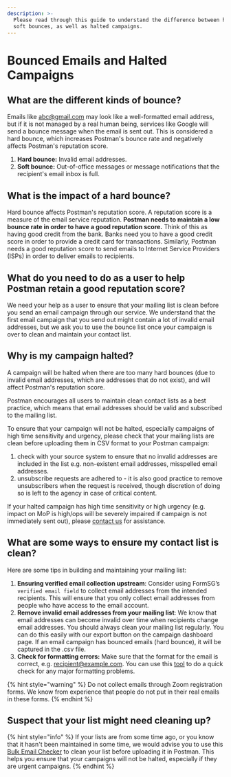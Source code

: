 ```yaml
---
description: >-
  Please read through this guide to understand the difference between hard and
  soft bounces, as well as halted campaigns.
---
```


# Bounced Emails and Halted Campaigns

## What are the different kinds of bounce?

Emails like abc@gmail.com may look like a well-formatted email address, but if it is not managed by a real human being, services like Google will send a bounce message when the email is sent out. This is considered a hard bounce, which increases Postman's bounce rate and negatively affects Postman's reputation score.

1. **Hard bounce:** Invalid email addresses.
2. **Soft bounce:** Out-of-office messages or message notifications that the recipient's email inbox is full.

## What is the impact of a hard bounce?

Hard bounce affects Postman's reputation score. A reputation score is a measure of the email service reputation. **Postman needs to maintain a low bounce rate in order to have a good reputation score.** Think of this as having good credit from the bank. Banks need you to have a good credit score in order to provide a credit card for transactions. Similarly, Postman needs a good reputation score to send emails to Internet Service Providers (ISPs) in order to deliver emails to recipients.

## What do you need to do as a user to help Postman retain a good reputation score?

We need your help as a user to ensure that your mailing list is clean before you send an email campaign through our service. We understand that the first email campaign that you send out might contain a lot of invalid email addresses, but we ask you to use the bounce list once your campaign is over to clean and maintain your contact list.

## Why is my campaign halted?

A campaign will be halted when there are too many hard bounces (due to invalid email addresses, which are addresses that do not exist), and will affect Postman's reputation score.

Postman encourages all users to maintain clean contact lists as a best practice, which means that email addresses should be valid and subscribed to the mailing list.

To ensure that your campaign will not be halted, especially campaigns of high time sensitivity and urgency, please check that your mailing lists are clean before uploading them in CSV format to your Postman campaign:

1. check with your source system to ensure that no invalid addresses are included in the list e.g. non-existent email addresses, misspelled email addresses.
2. unsubscribe requests are adhered to - it is also good practice to remove unsubscribers when the request is received, though discretion of doing so is left to the agency in case of critical content.

If your halted campaign has high time sensitivity or high urgency (e.g. impact on MoP is high/ops will be severely impaired if campaign is not immediately sent out), please [contact us](https://form.gov.sg/#!/62b19812ff209e00126f2c47) for assistance.

## What are some ways to ensure my contact list is clean?

Here are some tips in building and maintaining your mailing list:

1. **Ensuring verified email collection upstream**: Consider using FormSG’s `verified email field` to collect email addresses from the intended recipients. This will ensure that you only collect email addresses from people who have access to the email account.
2. **Remove invalid email addresses from your mailing list**: We know that email addresses can become invalid over time when recipients change email addresses. You should always clean your mailing list regularly. You can do this easily with our export button on the campaign dashboard page. If an email campaign has bounced emails (hard bounce), it will be captured in the .csv file.
3. **Check for formatting errors:** Make sure that the format for the email is correct, e.g. recipient@example.com. You can use this [tool](https://observablehq.com/@jeantanzj/email-validation) to do a quick check for any major formatting problems.

{% hint style="warning" %}
Do not collect emails through Zoom registration forms. We know from experience that people do not put in their real emails in these forms.
{% endhint %}

## Suspect that your list might need cleaning up?

{% hint style="info" %}
If your lists are from some time ago, or you know that it hasn't been maintained in some time, we would advise you to use this [Bulk Email Checker](https://bulk.email-checker.net/) to clean your list before uploading it in Postman. This helps you ensure that your campaigns will not be halted, especially if they are urgent campaigns.
{% endhint %}
